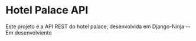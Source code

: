 # Hotel Palace API

Este projeto é a API REST do hotel palace, desenvolvida em Django-Ninja 
-- Em desenvolviento
